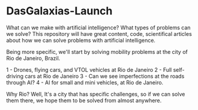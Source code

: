 # DasGalaxias-Launch
What can we make with artificial intelligence? What types of problems can we solve? This repository will have great content, code, scientifical articles about how we can solve problems with artificial intelligence. 

Being more specific, we'll start by solving mobility problems at the city of Rio de Janeiro, Brazil. 

1 - Drones, flying cars, and VTOL vehicles at Rio de Janeiro
2 - Full self-driving cars at Rio de Janeiro
3 - Can we see imperfections at the roads through AI?
4 - AI for small and mini vehicles, at Rio de Janeiro.

Why Rio? Well, It's a city that has specific challenges, so if we can solve them there, we hope them to be solved from almost anywhere.
